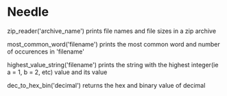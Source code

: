 # Needle

zip_reader('archive_name') prints file names and file sizes in a zip archive

most_common_word('filename') prints the most common word and number of occurences in 'filename'

highest_value_string('filename') prints the string with the highest integer(ie a = 1, b = 2, etc) value and its value

dec_to_hex_bin('decimal') returns the hex and binary value of decimal
